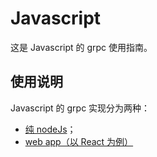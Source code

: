 # Javascript

这是 Javascript 的 grpc 使用指南。

## 使用说明
Javascript 的 grpc 实现分为两种：

+ [纯 nodeJs](./nodeJs)；
+ [web app（以 React 为例）](./react)